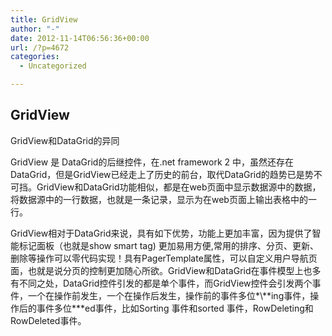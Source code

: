 ```yaml
---
title: GridView
author: "-"
date: 2012-11-14T06:56:36+00:00
url: /?p=4672
categories:
  - Uncategorized

---
```

## GridView
GridView和DataGrid的异同

GridView 是 DataGrid的后继控件，在.net framework 2 中，虽然还存在DataGrid，但是GridView已经走上了历史的前台，取代DataGrid的趋势已是势不可挡。GridView和DataGrid功能相似，都是在web页面中显示数据源中的数据，将数据源中的一行数据，也就是一条记录，显示为在web页面上输出表格中的一行。

GridView相对于DataGrid来说，具有如下优势，功能上更加丰富，因为提供了智能标记面板（也就是show smart tag) 更加易用方便,常用的排序、分页、更新、删除等操作可以零代码实现！具有PagerTemplate属性，可以自定义用户导航页面，也就是说分页的控制更加随心所欲。GridView和DataGrid在事件模型上也多有不同之处，DataGrid控件引发的都是单个事件，而GridView控件会引发两个事件，一个在操作前发生，一个在操作后发生，操作前的事件多位\*\\*\*ing事件，操作后的事件多位\*\**ed事件，比如Sorting 事件和sorted 事件，RowDeleting和RowDeleted事件。